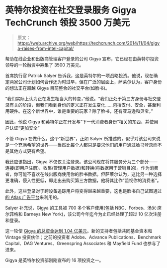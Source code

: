 # 英特尔投资在社交登录服务 Gigya TechCrunch 领投 3500 万美元

> 原文：<https://web.archive.org/web/https://techcrunch.com/2014/11/04/gigya-raises-from-intel-capital/>

帮助在线企业和出版商管理客户登录的公司 Gigya 宣布，它已经在由英特尔投资领导的一轮融资中筹集了 3500 万美元。

首席执行官 Patrick Salyer 告诉我，这是英特尔的一项战略投资。他说，现在确定两家公司计划如何合作还为时过早，但在广泛的层面上，萨莱尔认为，客户身份的想法正在超越 Gigya 目前整合的社交平台(如脸书)。

“我们实际上认为正在发生相当大的转变，”他说。“我们正处于第三方身份与社交登录有关的阶段，但我们看到身份的定义正在发生变化……包括支付、安全，甚至利用硬件。在这个新世界中，谁是重要的玩家？除了脸书，还有亚马逊和贝宝。”

因此，他说 Gigya 和英特尔正在开发与“下一代消费者身份”相关的东西，并使用户认证“更加安全”

不管 Gigya 在做什么，这个“新世界”，正如 Salyer 所描述的，似乎对该公司来说是一个充满希望的世界——当然比每个人都只是要求他们的用户通过脸书登录而不是其他方式更有希望。

我还应该指出，Gigya 不仅仅关注登录。该公司现在将其服务分为三个部分——连接(即用户注册)、收集(管理用户数据)和转换(将数据用于营销目的)。作为消费者，你可能不喜欢在线出版商使用你的脸书数据。但萨莱尔认为，这比另一种选择更准确，侵入性更低，即走出去购买第三方数据，他将其比作“监视你的消费者”。

此外，这些登录对于跨设备追踪用户将变得越来越重要，这也是脸书自己试图通过[的 Atlas 广告平台](https://web.archive.org/web/20230130134345/https://techcrunch.com/2014/09/28/facebook-atlas-relaunch/)来利用的。

Salyer 补充说，Gigya 的工具被 700 多个客户使用(包括 NBC、Forbes、汤米·席尔菲格和 Barneys New York)，该公司今年迄今为止已经处理了超过 10 亿次注册和登录。

这一轮使 [Gigya 的总资金达到 1.04 亿美元](https://web.archive.org/web/20230130134345/https://techcrunch.com/2013/09/19/with-700-customers-and-1-5b-uniques-gigya-lands-25m-to-help-businesses-manage-consumer-data/)。新的支持者包括共同基金资本和 Vintage 投资伙伴；之前的投资者 Adobe、Advance Publications、Benchmark Capital、DAG Ventures、Greenspring Associates 和 Mayfield Fund 也参与了进来。

Gigya 是英特尔投资部刚刚宣布的 16 项投资之一。